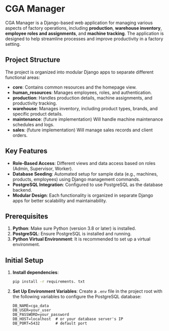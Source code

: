 # CGA Manager

CGA Manager is a Django-based web application for managing various aspects of factory operations, including **production**, **warehouse inventory**, **employee roles and assignments**, and **machine tracking**. The application is designed to help streamline processes and improve productivity in a factory setting.

## Project Structure

The project is organized into modular Django apps to separate different functional areas:

- **core**: Contains common resources and the homepage view.
- **human_resources**: Manages employees, roles, and authentication.
- **production**: Handles production details, machine assignments, and productivity tracking.
- **warehouse**: Manages inventory, including product types, brands, and specific product details.
- **maintenance**: (future implementation) Will handle machine maintenance schedules and logs.
- **sales**: (future implementation) Will manage sales records and client orders.

## Key Features

- **Role-Based Access**: Different views and data access based on roles (Admin, Supervisor, Worker).
- **Database Seeding**: Automated setup for sample data (e.g., machines, products, employees) using Django management commands.
- **PostgreSQL Integration**: Configured to use PostgreSQL as the database backend.
- **Modular Design**: Each functionality is organized in separate Django apps for better scalability and maintainability.

## Prerequisites

1. **Python**: Make sure Python (version 3.8 or later) is installed.
2. **PostgreSQL**: Ensure PostgreSQL is installed and running.
3. **Python Virtual Environment**: It is recommended to set up a virtual environment.

## Initial Setup

1. **Install dependencies**:
    ```bash
    pip install -r requirements. txt
    ```

2. **Set Up Environment Variables**:
   Create a `.env` file in the project root with the following variables to configure the PostgreSQL database:
   ```plaintext
   DB_NAME=cga_data
   DB_USER=your_user
   DB_PASSWORD=your_password
   DB_HOST=localhost  # or your database server's IP
   DB_PORT=5432       # default port
